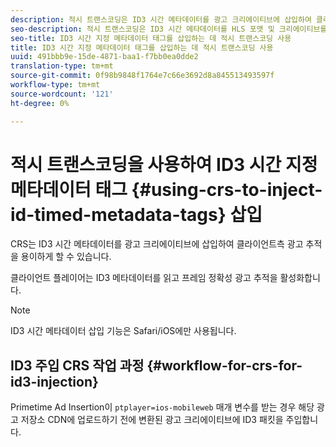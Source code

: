 ```yaml
---
description: 적시 트랜스코딩은 ID3 시간 메타데이터를 광고 크리에이티브에 삽입하여 클라이언트측 광고 추적을 용이하게 할 수 있습니다.
seo-description: 적시 트랜스코딩은 ID3 시간 메타데이터를 HLS 포맷 및 크리에이티브를 삽입하여 클라이언트측 광고 추적을 용이하게 할 수 있습니다.
seo-title: ID3 시간 지정 메타데이터 태그를 삽입하는 데 적시 트랜스코딩 사용
title: ID3 시간 지정 메타데이터 태그를 삽입하는 데 적시 트랜스코딩 사용
uuid: 491bbb9e-15de-4871-baa1-f7bb0ea0dde2
translation-type: tm+mt
source-git-commit: 0f98b9848f1764e7c66e3692d8a845513493597f
workflow-type: tm+mt
source-wordcount: '121'
ht-degree: 0%

---
```



# 적시 트랜스코딩을 사용하여 ID3 시간 지정 메타데이터 태그 {#using-crs-to-inject-id-timed-metadata-tags} 삽입

CRS는 ID3 시간 메타데이터를 광고 크리에이티브에 삽입하여 클라이언트측 광고 추적을 용이하게 할 수 있습니다.

클라이언트 플레이어는 ID3 메타데이터를 읽고 프레임 정확성 광고 추적을 활성화합니다.

>[!NOTE]
>
>ID3 시간 메타데이터 삽입 기능은 Safari/iOS에만 사용됩니다.

## ID3 주입 CRS 작업 과정 {#workflow-for-crs-for-id3-injection}

Primetime Ad Insertion이 `ptplayer=ios-mobileweb` 매개 변수를 받는 경우 해당 광고 저장소 CDN에 업로드하기 전에 변환된 광고 크리에이티브에 ID3 패킷을 주입합니다.
